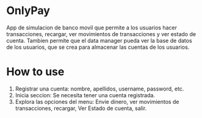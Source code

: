 # OnlyPay
App de simulacion de banco movil que permite a los usuarios hacer transacciones, recargar, ver movimientos de transacciones y ver estado de cuenta. Tambien permite que el data manager pueda ver la base de datos de los usuarios, que se crea para almacenar las cuentas de los usuarios.


# How to use
1. Registrar una cuenta: nombre, apellidos, username, password, etc.
2. Inicia seccion: Se necesita tener una cuenta registrada.
3. Explora las opciones del menu: Envie dinero, ver movimientos de transacciones, recargar, Ver Estado de cuenta, salir.


